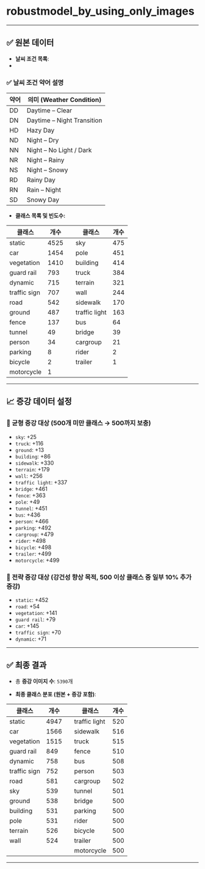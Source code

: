 # robustmodel_by_using_only_images

---

## ✅ 원본 데이터

- **날씨 조건 목록**:
- 
### ✅ 날씨 조건 약어 설명

| 약어 | 의미 (Weather Condition)        |
|------|----------------------------------|
| DD   | Daytime – Clear                 |
| DN   | Daytime – Night Transition      |
| HD   | Hazy Day                        |
| ND   | Night – Dry                     |
| NN   | Night – No Light / Dark         |
| NR   | Night – Rainy                   |
| NS   | Night – Snowy                   |
| RD   | Rainy Day                       |
| RN   | Rain – Night                    |
| SD   | Snowy Day                       |

- **클래스 목록 및 빈도수:**

| 클래스           | 개수 |   | 클래스           | 개수 |
|------------------|------|---|------------------|------|
| static           | 4525 |   | sky              | 475  |
| car              | 1454 |   | pole             | 451  |
| vegetation       | 1410 |   | building         | 414  |
| guard rail       | 793  |   | truck            | 384  |
| dynamic          | 715  |   | terrain          | 321  |
| traffic sign     | 707  |   | wall             | 244  |
| road             | 542  |   | sidewalk         | 170  |
| ground           | 487  |   | traffic light    | 163  |
| fence            | 137  |   | bus              | 64   |
| tunnel           | 49   |   | bridge           | 39   |
| person           | 34   |   | cargroup         | 21   |
| parking          | 8    |   | rider            | 2    |
| bicycle          | 2    |   | trailer          | 1    |
| motorcycle       | 1    |   |                  |      |

---

## 📈 증강 데이터 설정

### 🎯 균형 증강 대상 (500개 미만 클래스 → 500까지 보충)

- `sky`: +25  
- `truck`: +116  
- `ground`: +13  
- `building`: +86  
- `sidewalk`: +330  
- `terrain`: +179  
- `wall`: +256  
- `traffic light`: +337  
- `bridge`: +461  
- `fence`: +363  
- `pole`: +49  
- `tunnel`: +451  
- `bus`: +436  
- `person`: +466  
- `parking`: +492  
- `cargroup`: +479  
- `rider`: +498  
- `bicycle`: +498  
- `trailer`: +499  
- `motorcycle`: +499  

### 💪 전략 증강 대상 (강건성 향상 목적, 500 이상 클래스 중 일부 10% 추가 증강)

- `static`: +452  
- `road`: +54  
- `vegetation`: +141  
- `guard rail`: +79  
- `car`: +145  
- `traffic sign`: +70  
- `dynamic`: +71  

---

## ✅ 최종 결과

- 총 **증강 이미지 수**: `5390`개

- **최종 클래스 분포 (원본 + 증강 포함)**:

| 클래스           | 개수 |   | 클래스           | 개수 |
|------------------|------|---|------------------|------|
| static           | 4947 |   | traffic light    | 520  |
| car              | 1566 |   | sidewalk         | 516  |
| vegetation       | 1515 |   | truck            | 515  |
| guard rail       | 849  |   | fence            | 510  |
| dynamic          | 758  |   | bus              | 508  |
| traffic sign     | 752  |   | person           | 503  |
| road             | 581  |   | cargroup         | 502  |
| sky              | 539  |   | tunnel           | 501  |
| ground           | 538  |   | bridge           | 500  |
| building         | 531  |   | parking          | 500  |
| pole             | 531  |   | rider            | 500  |
| terrain          | 526  |   | bicycle          | 500  |
| wall             | 524  |   | trailer          | 500  |
|                  |      |   | motorcycle       | 500  |

---

